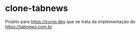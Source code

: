 # clone-tabnews
Projeto para https://curso.dev que se trata da implementação do https://tabnews.com.br
